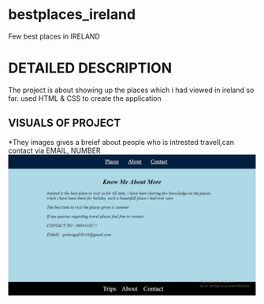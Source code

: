 # bestplaces_ireland #
Few best places in IRELAND

# DETAILED DESCRIPTION #

The project is about showing up the places which i had viewed in ireland so far. used HTML & CSS to create the application

## VISUALS OF PROJECT
*They images gives a breief about people who is intrested travell,can contact via EMAIL, NUMBER
![](About.png)
